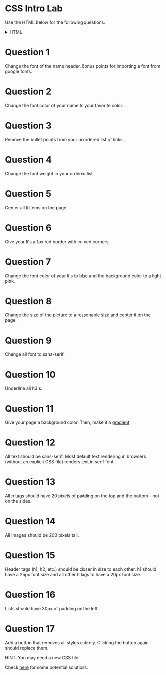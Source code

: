 # CSS Intro Lab

Use the HTML below for the following questions:

<details>
<summary>HTML</summary>

```html
<!DOCTYPE html>
<html lang="en" dir="ltr">
  <head>
    <meta charset="utf-8">
    <title>CSS Intro</title>
  </head>
  <body>

    <h1>Your Name Here</h1>
    <div>
      <p>This is a bunch of information about myself. I'm from here and there and discovered my
      love of programming when this happend. When I'm not working I'm busy doing this and that.
    </p>
    </div>

    <img src="https://www.breakthrough-pt.com/wp-content/uploads/2014/11/female-default-profile-photo.png" alt="" >

    <div >
      <h3>Here are some of my Skills!</h3>
      <ul>
        <h3>Languages</h3>
        <li>JavaScript</li>
        <li>SQL</li>
        <li>HTML5</li>
        <li>CSS3</li>

      </ul>

      <ol>
        <h3>Librarys</h3>
        <li>React</li>
        <li>PostgreSQL</li>
        <li>Node</li>
        <li>Bootstrap</li>

      </ol>
    </div>

    <div>
      <h3>Hardest Bug So Far</h3>
      <p>My hardest bug I ever came across was this infinite loop I couldn't escape. </p>
      <p>I came up with a totally sick solution though by doing ... </p>
    </div>

    <h2>Contact Me</h2>
    <div>
     Email me at: <a href="mailto:hello@pursuit.org" target="_top">hello@pursuit.org</a>
    </div>

    <ul>
      <li> <a href="github.com">github link</a> </li>
      <li> <a href="linkedin.com">LinkedIn link</a> </li>
      <li> <a href="angellist.com">Angel list link</a> </li>
    </ul>

    <form action="index.html" method="post">
      <input type="text" name="" value="">
      <input type="submit" name="sumbit" value="submit">
    </form>
  </body>
</html>
```
</details>

# Question 1

Change the font of the name header. Bonus points for importing a font from google fonts.

# Question 2

Change the font color of your name to your favorite color.

# Question 3

Remove the bullet points from your unordered list of links.

# Question 4

Change the font weight in your ordered list.

# Question 5

Center all li items on the page.

# Question 6

Give your li's a 1px red border with curved corners.

# Question 7

Change the font color of your li's to blue and the background color to a light pink.

# Question 8

Change the size of the picture to a reasonable size and center it on the page.

# Question 9

Change all font to sans-serif.

# Question 10

Underline all h3's.

# Question 11

Give your page a background color. Then, make it a [gradient](https://cssgradient.io/)


# Question 12

All text should be sans-serif. Most default text rendering in browsers (without an explicit CSS file) renders text in serif font.

# Question 13

All p tags should have 20 pixels of padding on the top and the bottom - not on the sides.

# Question 14

All images should be 200 pixels tall.

# Question 15

Header tags (h1, h2, etc.) should be closer in size to each other.  h1 should have a 25px font size and all other h tags to have a 20px font size.

# Question 16

Lists should have 30px of padding on the left.

# Question 17

Add a button that removes all styles entirely.  Clicking the button again should replace them.

HINT: You may need a new CSS file

Check [here](https://stackoverflow.com/questions/19844545/replacing-css-file-on-the-fly-and-apply-the-new-style-to-the-page) for some potential solutions.
